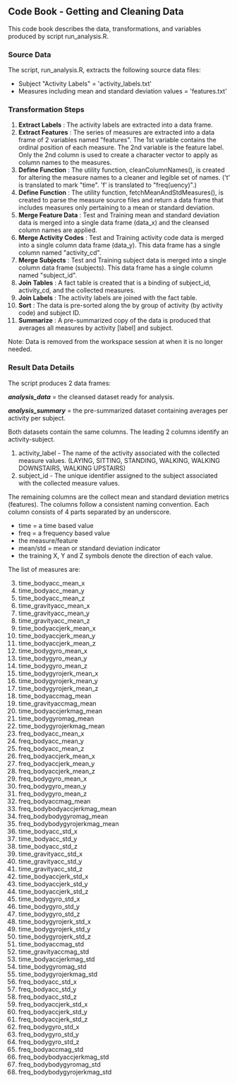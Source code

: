## Code Book - Getting and Cleaning Data ##

This code book describes the data, transformations, and variables produced by script run_analysis.R.

### Source Data ###

The script, run_analysis.R, extracts the following source data files:

- Subject "Activity Labels" = 'activity_labels.txt'
- Measures including mean and standard deviation values = 'features.txt'


### Transformation Steps ###

1. **Extract Labels** : The activity labels are extracted into a data frame.
2. **Extract Features** : The series of measures are extracted into a data frame of 2 variables named "features".  The 1st variable contains the ordinal position of each measure. The 2nd variable is the feature label.  Only the 2nd column is used to create a character vector to apply as column names to the measures.
3. **Define Function** : The utility function, cleanColumnNames(), is created for altering the measure names to a cleaner and legible set of names.  ('t' is translated to mark "time". 'f' is translated to "freq(uency)".)
4. **Define Function** : The utility function, fetchMeanAndStdMeasures(), is created to parse the measure source files and return a data frame that includes measures only pertaining to a mean or standard deviation.
5. **Merge Feature Data** : Test and Training mean and standard deviation data is merged into a single data frame (data_x) and the cleansed column names are applied.
6. **Merge Activity Codes** : Test and Training activity code data is merged into a single column data frame (data_y). This data frame has a single column named "activity_cd".
7. **Merge Subjects** : Test and Training subject data is merged into a single column data frame (subjects).  This data frame has a single column named "subject_id".
8. **Join Tables** : A fact table is created that is a binding of subject_id, activity_cd, and the collected measures.
9. **Join Labels** : The activity labels are joined with the fact table.
10. **Sort** : The data is pre-sorted along the by group of activity (by activity code) and subject ID.  
11. **Summarize** : A pre-summarized copy of the data is produced that averages all measures by activity [label] and subject. 

Note: Data is removed from the workspace session at when it is no longer needed.

### Result Data Details ###

The script produces 2 data frames:

***analysis_data*** = the cleansed dataset ready for analysis.

***analysis_summary*** = the pre-summarized dataset containing averages per activity per subject.


Both datasets contain the same columns.  The leading 2 columns identify an activity-subject.  

1. activity_label - The name of the activity associated with the collected measure values. (LAYING, SITTING, STANDING, WALKING, WALKING DOWNSTAIRS, WALKING UPSTAIRS)
2. subject_id - The unique identifier assigned to the subject associated with the collected measure values.

The remaining columns are the collect mean and standard deviation metrics (features).  The columns follow a consistent naming convention. Each column consists of 4 parts separated by an underscore.

- time = a time based value
- freq = a frequency based value
- the measure/feature
- mean/std = mean or standard deviation indicator
- the training X, Y and Z symbols denote the direction of each value.

The list of measures are:

3. time\_bodyacc\_mean\_x
4. time\_bodyacc\_mean\_y
5. time\_bodyacc\_mean\_z
6. time\_gravityacc\_mean\_x
7. time\_gravityacc\_mean\_y
8. time\_gravityacc\_mean\_z
9. time\_bodyaccjerk\_mean\_x
10. time\_bodyaccjerk\_mean\_y
11. time\_bodyaccjerk\_mean\_z
12. time\_bodygyro\_mean\_x
13. time\_bodygyro\_mean\_y
14. time\_bodygyro\_mean\_z
15. time\_bodygyrojerk\_mean\_x
16. time\_bodygyrojerk\_mean\_y
17. time\_bodygyrojerk\_mean\_z
18. time\_bodyaccmag\_mean
19. time\_gravityaccmag\_mean
20. time\_bodyaccjerkmag\_mean
21. time\_bodygyromag\_mean
22. time\_bodygyrojerkmag\_mean
23. freq\_bodyacc\_mean\_x
24. freq\_bodyacc\_mean\_y
25. freq\_bodyacc\_mean\_z
26. freq\_bodyaccjerk\_mean\_x
27. freq\_bodyaccjerk\_mean\_y
28. freq\_bodyaccjerk\_mean\_z
29. freq\_bodygyro\_mean\_x
30. freq\_bodygyro\_mean\_y
31. freq\_bodygyro\_mean\_z
32. freq\_bodyaccmag\_mean
33. freq\_bodybodyaccjerkmag\_mean
34. freq\_bodybodygyromag\_mean
35. freq\_bodybodygyrojerkmag\_mean
36. time\_bodyacc\_std\_x
37. time\_bodyacc\_std\_y
38. time\_bodyacc\_std\_z
39. time\_gravityacc\_std\_x
40. time\_gravityacc\_std\_y
41. time\_gravityacc\_std\_z
42. time\_bodyaccjerk\_std\_x
43. time\_bodyaccjerk\_std\_y
44. time\_bodyaccjerk\_std\_z
45. time\_bodygyro\_std\_x
46. time\_bodygyro\_std\_y
47. time\_bodygyro\_std\_z
48. time\_bodygyrojerk\_std\_x
49. time\_bodygyrojerk\_std\_y
50. time\_bodygyrojerk\_std\_z
51. time\_bodyaccmag\_std
52. time\_gravityaccmag\_std
53. time\_bodyaccjerkmag\_std
54. time\_bodygyromag\_std
55. time\_bodygyrojerkmag\_std
56. freq\_bodyacc\_std\_x
57. freq\_bodyacc\_std\_y
58. freq\_bodyacc\_std\_z
59. freq\_bodyaccjerk\_std\_x
60. freq\_bodyaccjerk\_std\_y
61. freq\_bodyaccjerk\_std\_z
62. freq\_bodygyro\_std\_x
63. freq\_bodygyro\_std\_y
64. freq\_bodygyro\_std\_z
65. freq\_bodyaccmag\_std
66. freq\_bodybodyaccjerkmag\_std
67. freq\_bodybodygyromag\_std
68. freq\_bodybodygyrojerkmag\_std

